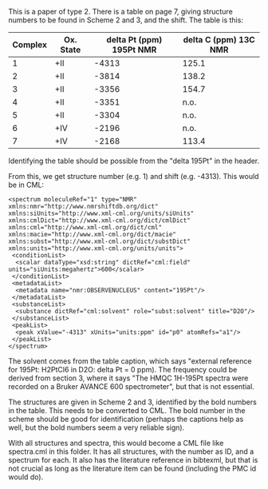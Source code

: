 This is a paper of type 2. There is a table on page 7, giving structure numbers to be found in Scheme 2 and 3, and the shift. The table is this:

|Complex |Ox. State |delta Pt (ppm) 195Pt NMR |delta C (ppm) 13C NMR|
| ----------- | ----------- | ----------- | ----------- |
|1| +II| -4313| 125.1|
|2| +II| -3814| 138.2|
|3| +II| -3356| 154.7|
|4| +II| -3351| n.o.|
|5| +II| -3304| n.o.|
|6| +IV| -2196| n.o.|
|7| +IV| -2168| 113.4|

Identifying the table should be possible from the "delta 195Pt" in the header.

From this, we get structure number (e.g. 1) and shift (e.g. -4313). This would be in CML:

    <spectrum moleculeRef="1" type="NMR" xmlns:nmr="http://www.nmrshiftdb.org/dict" xmlns:siUnits="http://www.xml-cml.org/units/siUnits" xmlns:cmlDict="http://www.xml-cml.org/dict/cmlDict" xmlns:cml="http://www.xml-cml.org/dict/cml" xmlns:macie="http://www.xml-cml.org/dict/macie" xmlns:subst="http://www.xml-cml.org/dict/substDict" xmlns:units="http://www.xml-cml.org/units/units">
     <conditionList>
      <scalar dataType="xsd:string" dictRef="cml:field" units="siUnits:megahertz">600</scalar>
     </conditionList>
     <metadataList>
      <metadata name="nmr:OBSERVENUCLEUS" content="195Pt"/>
     </metadataList>
     <substanceList>
      <substance dictRef="cml:solvent" role="subst:solvent" title="D2O"/>
     </substanceList>
     <peakList>
      <peak xValue="-4313" xUnits="units:ppm" id="p0" atomRefs="a1"/>
     </peakList>
    </spectrum>

The solvent comes from the table caption, which says "external reference for 195Pt: H2PtCl6 in D2O: delta Pt = 0 ppm). The frequency could be derived from section 3, where it says "The HMQC 1H-195Pt spectra were recorded on a Bruker AVANCE 600 spectrometer", but that is not essential.

The structures are given in Scheme 2 and 3, identified by the bold numbers in the table. This needs to be converted to CML. The bold number in the scheme should be good for identification (perhaps the captions help as  well, but the bold numbers seem a very reliable sign).

With all structures and spectra, this would become a CML file like spectra.cml in this folder. It has all structures, with the number as ID, and a spectrum for each. It also has the literature reference in bibtexml, but that is not crucial as long as the literature item can be found (including the PMC id would do).